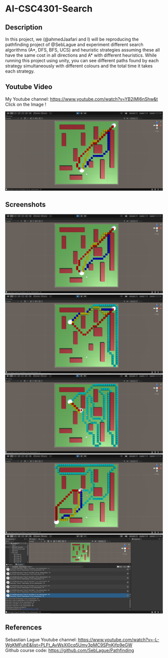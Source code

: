 # AI-CSC4301-Search

## Description
In this project, we (@ahmedJaafari and I) will be reproducing the pathfinding project of @SebLague and experiment different search algorithms (A*, DFS, BFS, UCS) and heuristic strategies assuming these all have the same cost in all directions and A* with different heuristics.
While running this project using unity, you can see different paths found by each strategy simultaneously with different colours and the total time it takes each strategy.


## Youtube Video
My Youtube channel: https://www.youtube.com/watch?v=YB2iMI6nShw&t  <br />
Click on the Image !

[![AI-CSC4301-Search](Screenshots/1.PNG)](https://www.youtube.com/watch?v=YB2iMI6nShw&t)

## Screenshots
![](Screenshots/1.PNG)
![](Screenshots/2.PNG)
![](Screenshots/3.PNG)
![](Screenshots/4.PNG)
![](Screenshots/5.PNG)


## References
Sebastian Lague Youtube channel: https://www.youtube.com/watch?v=-L-WgKMFuhE&list=PLFt_AvWsXl0cq5Umv3pMC9SPnKjfp9eGW  <br />
Github course code: https://github.com/SebLague/Pathfinding <br />
